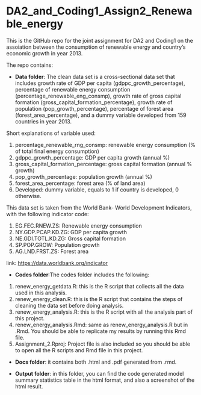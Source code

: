 # DA2_and_Coding1_Assign2_Renewable_energy

This is the GitHub repo for the joint assignment for DA2 and Coding1 on the assoiation between the consumption of renewable energy and country’s economic growth in
year 2013.

The repo contains:

- **Data folder**: The clean data set is a cross-sectional data set that includes growth rate of GDP per capita (gdppc_growth_percentage), percentage of renewable energy consumption (percentage_renewable_eng_consmp), growth rate of gross capital formation (gross_capital_formation_percentage), growth rate of population (pop_growth_percentage), percentage of forest area (forest_area_percentage), and a dummy variable developed from 159 countries in year 2013.

Short explanations of variable used:

1. percentage_renewable_rng_consmp: renewable energy consumption (% of total final energy consumption)
2. gdppc_growth_percentage: GDP per capita growth (annual %)
3. gross_capital_formation_percentage: gross capital formation (annual % growth)
4. pop_growth_percentage: population growth (annual %)
5. forest_area_percentage: forest area (% of land area)
6. Developed: dummy variable, equals to 1 if country is developed, 0 otherwise.

This data set is taken from the World Bank- World Development Indicators, with the following indicator code: 
1. EG.FEC.RNEW.ZS: Renewable energy consumption
2. NY.GDP.PCAP.KD.ZG: GDP per capita growth
3. NE.GDI.TOTL.KD.ZG: Gross capital formation
4. SP.POP.GROW: Population growth
5. AG.LND.FRST.ZS: Forest area

link: https://data.worldbank.org/indicator

 
 
- **Codes folder**:The codes folder includes the following:

1. renew_energy_getdata.R: this is the R script that collects all the data used in this analysis.
2. renew_energy_clean.R: this is the R script that contains the steps of cleaning the data set before doing analysis.
3. renew_energy_analysis.R: this is the R script with all the analysis part of this project. 
4. renew_energy_analysis.Rmd: same as renew_energy_analysis.R but in .Rmd. You should be able to replicate my results by running this Rmd file.
5. Assignment_2.Rproj: Project file is also included so you should be able to open all the R scripts and Rmd file in this project. 
 
 
 
- **Docs folder**: it contains both .html and .pdf generated from .rmd.



- **Output folder**: in this folder, you can find the code generated model summary statistics table in the html format, and also a screenshot of the html result.
